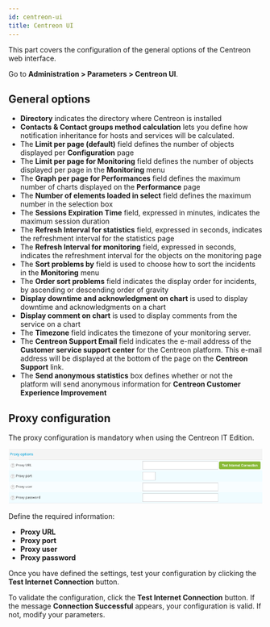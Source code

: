 ```yaml
---
id: centreon-ui
title: Centreon UI
---
```


This part covers the configuration of the general options of the Centreon web
interface.

Go to **Administration > Parameters > Centreon UI**.

## General options

- **Directory** indicates the directory where Centreon is installed
- **Contacts & Contact groups method calculation** lets you define how
notification inheritance for hosts and services will be calculated.
- The **Limit per page (default)** field defines the number of objects displayed
per **Configuration** page
- The **Limit per page for Monitoring** field defines the number of objects
displayed per page in the **Monitoring** menu
- The **Graph per page for Performances** field defines the maximum number of
charts displayed on the **Performance** page
- The **Number of elements loaded in select** field defines the maximum number in
the selection box
- The **Sessions Expiration Time** field, expressed in minutes, indicates the
maximum session duration
- The **Refresh Interval for statistics** field, expressed in seconds, indicates
the refreshment interval for the statistics page
- The **Refresh Interval for monitoring** field, expressed in seconds, indicates
the refreshment interval for the objects on the monitoring page
- The **Sort problems by** field is used to choose how to sort the incidents in
the **Monitoring** menu
- The **Order sort problems** field indicates the display order for incidents, by
ascending or descending order of gravity
- **Display downtime and acknowledgment on chart** is used to display downtime
and acknowledgments on a chart
- **Display comment on chart** is used to display comments from the service on a chart
- The **Timezone** field indicates the timezone of your monitoring server.
- The **Centreon Support Email** field indicates the e-mail address of the
**Customer service support center** for the Centreon platform. This e-mail
address will be displayed at the bottom of the page on the **Centreon
Support** link.
- The **Send anonymous statistics** box defines whether or not the platform will
send anonymous information for **Centreon Customer Experience Improvement**

## Proxy configuration

The proxy configuration is mandatory when using the Centreon IT Edition.

![image](../../assets/administration/proxy_configuration.png)

Define the required information:

- **Proxy URL**
- **Proxy port**
- **Proxy user**
- **Proxy password**

Once you have defined the settings, test your configuration by clicking the **Test Internet Connection** button.

To validate the configuration, click the **Test Internet Connection** button. If the message
**Connection Successful** appears, your configuration is valid. If not, modify your parameters.
